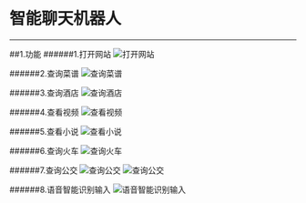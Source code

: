 # 智能聊天机器人
---
##1.功能
######1.打开网站
![打开网站](https://github.com/yy1300326388/Intelligent_robot/blob/master/imgage/wangzhi.png)

######2.查询菜谱
![查询菜谱](https://github.com/yy1300326388/Intelligent_robot/blob/master/imgage/caipu.png)

######3.查询酒店
![查询酒店](https://github.com/yy1300326388/Intelligent_robot/blob/master/imgage/jiudian.png)

######4.查看视频
![查看视频](https://github.com/yy1300326388/Intelligent_robot/blob/master/imgage/shipin.png)

######5.查看小说
![查看小说](https://github.com/yy1300326388/Intelligent_robot/blob/master/imgage/xiaoshuo.png)

######6.查询火车
![查询火车](https://github.com/yy1300326388/Intelligent_robot/blob/master/imgage/huoche.png)

######7.查询公交
![查询公交](https://github.com/yy1300326388/Intelligent_robot/blob/master/imgage/gongjiao1.png)
![查询公交](https://github.com/yy1300326388/Intelligent_robot/blob/master/imgage/gongjiao2.png)

######8.语音智能识别输入
![语音智能识别输入](https://github.com/yy1300326388/Intelligent_robot/blob/master/imgage/yuyinshuru.png)